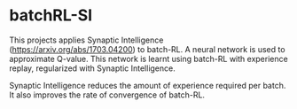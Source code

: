 # batchRL-SI

This projects applies Synaptic Intelligence (https://arxiv.org/abs/1703.04200) to batch-RL. A neural network is used to approximate Q-value. This network is learnt using batch-RL with experience replay, regularized with Synaptic Intelligence.

Synaptic Intelligence reduces the amount of experience required per batch. It also improves the rate of convergence of batch-RL.

